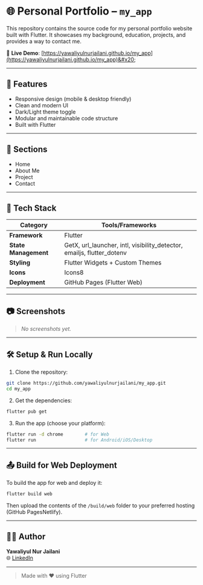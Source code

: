 # 🌐 Personal Portfolio – `my_app`

&#x20;&#x20;

This repository contains the source code for my personal portfolio website built with Flutter. It showcases my background, education, projects, and provides a way to contact me.

🔗 **Live Demo**: [https://yawaliyulnurjailani.github.io/my_app](https://yawaliyulnurjailani.github.io/my_app)&#x20;

---

## 🚀 Features

- Responsive design (mobile & desktop friendly)
- Clean and modern UI
- Dark/Light theme toggle
- Modular and maintainable code structure
- Built with Flutter

---

## 📌 Sections

- Home
- About Me
- Project
- Contact

---

## 🔧 Tech Stack

| Category             | Tools/Frameworks                                                       |
| -------------------- | ---------------------------------------------------------------------- |
| **Framework**        | Flutter                                                                |
| **State Management** | GetX, url_launcher, intl, visibility_detector, emailjs, flutter_dotenv |
| **Styling**          | Flutter Widgets + Custom Themes                                        |
| **Icons**            | Icons8                                                                 |
| **Deployment**       | GitHub Pages (Flutter Web)                                             |

---

## 📷 Screenshots

> _No screenshots yet._

---

## 🛠️ Setup & Run Locally

1. Clone the repository:

```bash
git clone https://github.com/yawaliyulnurjailani/my_app.git
cd my_app
```

2. Get the dependencies:

```bash
flutter pub get
```

3. Run the app (choose your platform):

```bash
flutter run -d chrome        # for Web
flutter run                  # for Android/iOS/Desktop
```

---

## 📤 Build for Web Deployment

To build the app for web and deploy it:

```bash
flutter build web
```

Then upload the contents of the `/build/web` folder to your preferred hosting (GitHub PagesNetlify).

---

## 🙇‍♂️ Author

**Yawaliyul Nur Jailani**\
🌐 [LinkedIn](https://www.linkedin.com/in/yawaliyulnurjailani)

<!-- 🔦 [Twitter](https://twitter.com/tuyee)&#x20; -->

---

> Made with ❤️ using Flutter
